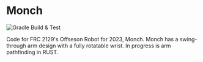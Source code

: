 # Monch
![Gradle Build & Test](https://github.com/SouthwestRoboticsProgramming/2023_Main_Robot/actions/workflows/on_pr.yml/badge.svg)

Code for FRC 2129's Offseson Robot for 2023, Monch. Monch has a swing-through arm design with a fully rotatable wrist. In progress is arm pathfinding in RUST.
